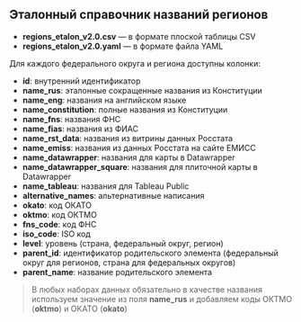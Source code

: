 ## Эталонный справочник названий регионов


- **regions_etalon_v2.0.csv** — в формате плоской таблицы CSV
- **regions_etalon_v2.0.yaml** — в формате файла YAML

Для каждого федерального округа и региона доступны колонки:

- **id**: внутренний идентификатор
- **name_rus**: эталонные сокращенные названия из Конституции
- **name_eng**: названия на английском языке
- **name_constitution**: полные названия из Конституции
- **name_fns**: названия ФНС
- **name_fias**: названия из ФИАС
- **name_rst_data**: названия из витрины данных Росстата
- **name_emiss**: названия из данных Росстата на сайте ЕМИСС
- **name_datawrapper**: названия для карты в Datawrapper
- **name_datawrapper_square**: названия для плиточной карты в Datawrapper
- **name_tableau**: названия для Tableau Public
- **alternative_names**: альтернативные написания
- **okato**: код ОКАТО
- **oktmo**: код ОКТМО
- **fns_code**: код ФНС
- **iso_code**: ISO код
- **level**: уровень (страна, федеральный округ, регион)
- **parent_id**: идентификатор родительского элемента (федеральный округ для регионов, страна для федеральных округов)
- **parent_name**: название родительского элемента

> В любых наборах данных обязательно в качестве названия используем значение из поля **name_rus** и
> добавляем коды ОКТМО (**oktmo**)
> и ОКАТО (**okato**)